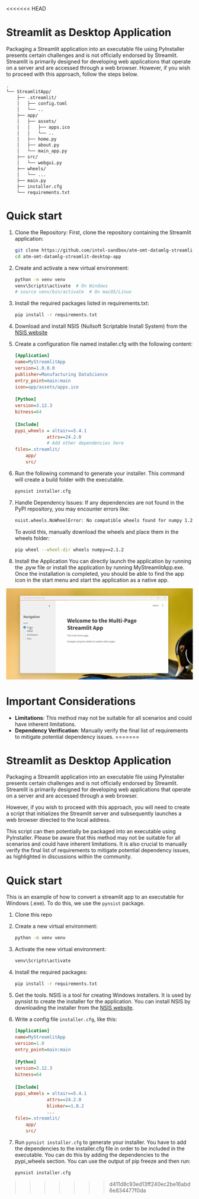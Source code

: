 <<<<<<< HEAD
# Streamlit as Desktop Application

Packaging a Streamlit application into an executable file using PyInstaller presents certain challenges and is not officially endorsed by Streamlit. Streamlit is primarily designed for developing web applications that operate on a server and are accessed through a web browser. However, if you wish to proceed with this approach, follow the steps below.
```
.
└── StreamlitApp/
    ├── .streamlit/
    │   ├── config.toml
    │   └── ..
    ├── app/
    │   ├── assets/
    │   │   ├── apps.ico
    │   │   └── ..
    │   ├── home.py
    │   ├── about.py
    │   └── main_app.py
    ├── src/
    │   └── webgui.py
    ├── wheels/
    │   └── ...
    ├── main.py
    ├── installer.cfg
    └── requirements.txt
```

# Quick start
1. Clone the Repository: First, clone the repository containing the Streamlit application:
    ```bash
    git clone https://github.com/intel-sandbox/atm-omt-datamlg-streamlit-desktop-app
    cd atm-omt-datamlg-streamlit-desktop-app
    ```
2. Create and activate a new virtual environment:
    ```bash
    python -m venv venv
    venv\Scripts\activate  # On Windows
    # source venv/bin/activate  # On macOS/Linux
    ```
3. Install the required packages listed in requirements.txt:
    ```bash
    pip install -r requirements.txt
    ```
4. Download and install NSIS (Nullsoft Scriptable Install System) from the [NSIS website](http://nsis.sourceforge.net/Download)

5. Create a configuration file named installer.cfg with the following content:
    ```ini
    [Application]
    name=MyStreamlitApp
    version=1.0.0.0
    publisher=Manufacturing DataScience
    entry_point=main:main
    icon=app/assets/apps.ico

    [Python]
    version=3.12.3
    bitness=64

    [Include]
    pypi_wheels = altair==5.4.1
                attrs==24.2.0
                # Add other dependencies here
    files=.streamlit/
        app/
        src/
    ```
6. Run the following command to generate your installer. This command will create a build folder with the executable.
    ```bash
    pynsist installer.cfg
    ```
7. Handle Dependency Issues: If any dependencies are not found in the PyPI repository, you may encounter errors like:
    ```bash
    nsist.wheels.NoWheelError: No compatible wheels found for numpy 1.24.3
    ```
    To avoid this, manually download the wheels and place them in the wheels folder:
    ```bash
    pip wheel --wheel-dir wheels numpy==2.1.2
    ```
8. Install the Application
You can directly launch the application by running the .pyw file or install the application by running MyStreamlitApp.exe. Once the installation is completed, you should be able to find the app icon in the start menu and start the application as a native app.

![Example UI](docs/StreamlitApp.gif)

# Important Considerations
- **Limitations**: This method may not be suitable for all scenarios and could have inherent limitations.
- **Dependency Verification**: Manually verify the final list of requirements to mitigate potential dependency issues.
=======
# Streamlit as Desktop Application

Packaging a Streamlit application into an executable file using PyInstaller presents certain challenges and is not officially endorsed by Streamlit. Streamlit is primarily designed for developing web applications that operate on a server and are accessed through a web browser.

However, if you wish to proceed with this approach, you will need to create a script that initializes the Streamlit server and subsequently launches a web browser directed to the local address.

This script can then potentially be packaged into an executable using PyInstaller.
Please be aware that this method may not be suitable for all scenarios and could have inherent limitations. It is also crucial to manually verify the final list of requirements to mitigate potential dependency issues, as highlighted in discussions within the community.

# Quick start
This is an example of how to convert a streamlit app to an executable for Windows (.exe). To do this, we use the `pynsist` package.

1. Clone this repo
2. Create a new virtual environment:
    ```bash
    python -m venv venv
    ```
3. Activate the new virtual environment:
    ```bash
    venv\Scripts\activate
    ```
4. Install the required packages:
    ```bash
    pip install -r requirements.txt
    ```
5. Get the tools. NSIS is a tool for creating Windows installers. It is used by pynsist to create the installer for the application. You can install NSIS by downloading the installer from the [NSIS website](http://nsis.sourceforge.net/Download).

6. Write a config file ``installer.cfg``, like this:
    ```ini
    [Application]
    name=MyStreamlitApp
    version=1.0
    entry_point=main:main

    [Python]
    version=3.12.3
    bitness=64

    [Include]
    pypi_wheels = altair==5.4.1
                attrs==24.2.0
                blinker==1.8.2
                ...
    files=.streamlit/
        app/ 
        src/ 
    ```

7. Run ``pynsist installer.cfg`` to generate your installer.
You have to add the dependencies to the installer.cfg file in order to be included in the executable. You can do this by adding the dependencies to the pypi_wheels section. You can use the output of pip freeze and then run:
    ```bash
    pynsist installer.cfg
    ```
>>>>>>> d411d8c93ed13ff240ec2be16abd6e834477f0da
